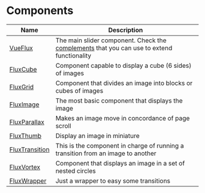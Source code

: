 ---
---

# Components

| Name | Description |
|------|-------------|
| [VueFlux](vue-flux) | The main slider component. Check the [complements](complements) that you can use to extend functionality |
| [FluxCube](flux-cube) | Component capable to display a cube (6 sides) of images |
| [FluxGrid](flux-grid) | Component that divides an image into blocks or cubes of images |
| [FluxImage](flux-image) | The most basic component that displays the image |
| [FluxParallax](flux-parallax) | Makes an image move in concordance of page scroll |
| [FluxThumb](flux-thumb) | Display an image in miniature |
| [FluxTransition](flux-transition) | This is the component in charge of running a transition from an image to another |
| [FluxVortex](flux-vortex) | Component that displays an image in a set of nested circles |
| [FluxWrapper](flux-wrapper) | Just a wrapper to easy some transitions |
